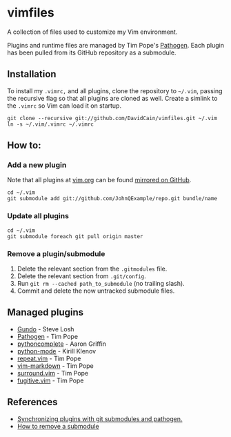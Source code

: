 vimfiles
========

A collection of files used to customize my Vim environment.

Plugins and runtime files are managed by Tim Pope's
[Pathogen](https://github.com/tpope/vim-pathogen). Each plugin has been
pulled from its GitHub repository as a submodule.

## Installation

To install my `.vimrc,` and all plugins, clone the repository to
`~/.vim`, passing the recursive flag so that all plugins are cloned as
well. Create a simlink to the `.vimrc` so Vim can load it on startup.

    git clone --recursive git://github.com/DavidCain/vimfiles.git ~/.vim
    ln -s ~/.vim/.vimrc ~/.vimrc


## How to:

### Add a new plugin

Note that all plugins at [vim.org][vim-org] can be found [mirrored on
GitHub][vim-org-github].

    cd ~/.vim
    git submodule add git://github.com/JohnQExample/repo.git bundle/name

### Update all plugins
    
    cd ~/.vim
    git submodule foreach git pull origin master

### Remove a plugin/submodule

   1. Delete the relevant section from the `.gitmodules` file.
   2. Delete the relevant section from `.git/config`.
   3. Run `git rm --cached path_to_submodule` (no trailing slash).
   4. Commit and delete the now untracked submodule files. 


## Managed plugins

* [Gundo][gundo] - Steve Losh
* [Pathogen][pathogen] - Tim Pope
* [pythoncomplete][pythoncomplete] - Aaron Griffin
* [python-mode][python-mode] - Kirill Klenov
* [repeat.vim][repeat.vim] - Tim Pope
* [vim-markdown][vim-markdown] - Tim Pope
* [surround.vim][surround.vim] - Tim Pope
* [fugitive.vim][fugitive.vim] - Tim Pope


## References

* [Synchronizing plugins with git submodules and pathogen.][vimcast]
* [How to remove a submodule][rm-submodule]

[vim-org]: http://www.vim.org
[vim-org-github]: https://github.com/vim-scripts
[vimcast]: http://vimcasts.org/episodes/synchronizing-plugins-with-git-submodules-and-pathogen/
[rm-submodule]: http://stackoverflow.com/a/1260982/815632

[gundo]: https://github.com/sjl/gundo.vim/
[pathogen]: https://github.com/tpope/vim-pathogen 
[pythoncomplete]: https://github.com/vim-scripts/pythoncomplete 
[python-mode]: https://github.com/klen/python-mode
[repeat.vim]: https://github.com/tpope/vim-repeat 
[vim-markdown]: https://github.com/tpope/vim-markdown
[surround.vim]: https://github.com/tpope/vim-surround 
[fugitive.vim]: https://github.com/tpope/vim-fugitive 
